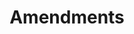 ---
title: Amendments
longTitle: 'Amendments'
tags:
- gccommon
french:
- "[[Amendement]]"
usedFor:
- "[[Legislative amendments]]"
---